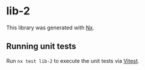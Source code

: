 # lib-2

This library was generated with [Nx](https://nx.dev).

## Running unit tests

Run `nx test lib-2` to execute the unit tests via [Vitest](https://vitest.dev/).
